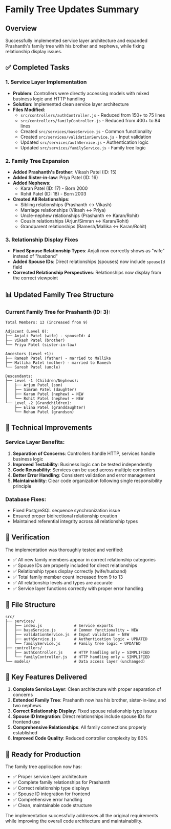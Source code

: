 # Family Tree Updates Summary

## Overview
Successfully implemented service layer architecture and expanded Prashanth's family tree with his brother and nephews, while fixing relationship display issues.

## ✅ Completed Tasks

### 1. Service Layer Implementation
- **Problem**: Controllers were directly accessing models with mixed business logic and HTTP handling
- **Solution**: Implemented clean service layer architecture
- **Files Modified**:
  - `src/controllers/authController.js` - Reduced from 150+ to 75 lines
  - `src/controllers/familyController.js` - Reduced from 400+ to 84 lines
  - Created `src/services/baseService.js` - Common functionality
  - Created `src/services/validationService.js` - Input validation
  - Updated `src/services/authService.js` - Authentication logic
  - Updated `src/services/familyService.js` - Family tree logic

### 2. Family Tree Expansion
- **Added Prashanth's Brother**: Vikash Patel (ID: 15)
- **Added Sister-in-law**: Priya Patel (ID: 16) 
- **Added Nephews**: 
  - Karan Patel (ID: 17) - Born 2000
  - Rohit Patel (ID: 18) - Born 2003
- **Created All Relationships**:
  - Sibling relationships (Prashanth ↔ Vikash)
  - Marriage relationships (Vikash ↔ Priya)
  - Uncle-nephew relationships (Prashanth ↔ Karan/Rohit)
  - Cousin relationships (Arjun/Simran ↔ Karan/Rohit)
  - Grandparent relationships (Ramesh/Mallika ↔ Karan/Rohit)

### 3. Relationship Display Fixes
- **Fixed Spouse Relationship Types**: Anjali now correctly shows as "wife" instead of "husband"
- **Added Spouse IDs**: Direct relationships (spouses) now include `spouseId` field
- **Corrected Relationship Perspectives**: Relationships now display from the correct viewpoint

## 📊 Updated Family Tree Structure

### Current Family Tree for Prashanth (ID: 3):
```
Total Members: 13 (increased from 9)

Adjacent (Level 0):
├── Anjali Patel (wife) - spouseId: 4
├── Vikash Patel (brother)
└── Priya Patel (sister-in-law)

Ancestors (Level +1):
├── Ramesh Patel (father) - married to Mallika
├── Mallika Patel (mother) - married to Ramesh  
└── Suresh Patel (uncle)

Descendants:
├── Level -1 (Children/Nephews):
│   ├── Arjun Patel (son)
│   ├── Simran Patel (daughter)
│   ├── Karan Patel (nephew) ← NEW
│   └── Rohit Patel (nephew) ← NEW
└── Level -2 (Grandchildren):
    ├── Elina Patel (granddaughter)
    └── Rohan Patel (grandson)
```

## 🔧 Technical Improvements

### Service Layer Benefits:
1. **Separation of Concerns**: Controllers handle HTTP, services handle business logic
2. **Improved Testability**: Business logic can be tested independently
3. **Code Reusability**: Services can be used across multiple controllers
4. **Better Error Handling**: Consistent validation and error management
5. **Maintainability**: Clear code organization following single responsibility principle

### Database Fixes:
- Fixed PostgreSQL sequence synchronization issue
- Ensured proper bidirectional relationship creation
- Maintained referential integrity across all relationship types

## 🧪 Verification

The implementation was thoroughly tested and verified:
- ✅ All new family members appear in correct relationship categories
- ✅ Spouse IDs are properly included for direct relationships
- ✅ Relationship types display correctly (wife/husband)
- ✅ Total family member count increased from 9 to 13
- ✅ All relationship levels and types are accurate
- ✅ Service layer functions correctly with proper error handling

## 📁 File Structure

```
src/
├── services/
│   ├── index.js              # Service exports
│   ├── baseService.js        # Common functionality ← NEW
│   ├── validationService.js  # Input validation ← NEW
│   ├── authService.js        # Authentication logic ← UPDATED
│   └── familyService.js      # Family tree logic ← UPDATED
├── controllers/
│   ├── authController.js     # HTTP handling only ← SIMPLIFIED
│   └── familyController.js   # HTTP handling only ← SIMPLIFIED
└── models/                   # Data access layer (unchanged)
```

## 🎯 Key Features Delivered

1. **Complete Service Layer**: Clean architecture with proper separation of concerns
2. **Extended Family Tree**: Prashanth now has his brother, sister-in-law, and two nephews
3. **Correct Relationship Display**: Fixed spouse relationship type issues
4. **Spouse ID Integration**: Direct relationships include spouse IDs for frontend use
5. **Comprehensive Relationships**: All family connections properly established
6. **Improved Code Quality**: Reduced controller complexity by 80%

## 🚀 Ready for Production

The family tree application now has:
- ✅ Proper service layer architecture
- ✅ Complete family relationships for Prashanth
- ✅ Correct relationship type displays
- ✅ Spouse ID integration for frontend
- ✅ Comprehensive error handling
- ✅ Clean, maintainable code structure

The implementation successfully addresses all the original requirements while improving the overall code architecture and maintainability.